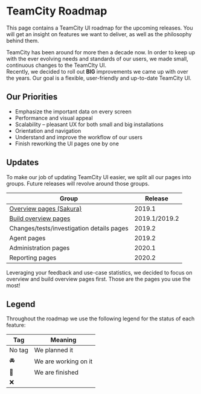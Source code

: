# TeamCity Roadmap

This page contains a TeamCity UI roadmap for the upcoming releases. You will get an
insight on features we want to deliver, as well as the philosophy behind them.

TeamCity has been around for more then a decade now. In order to keep up with the ever
evolving needs and standards of our users, we made small, continuous changes to the
TeamCIty UI. <br/>
Recently, we decided to roll out **BIG** improvements we came up with over the years.
Our goal is a flexible, user-friendly and up-to-date TeamCity UI.

## Our Priorities
 
* Emphasize the important data on every screen  
* Performance and visual appeal 
* Scalability – pleasant UX for both small and big installations
* Orientation and navigation
* Understand and improve the workflow of our users
* Finish reworking the UI pages one by one

## Updates
To make our job of updating TeamCity UI easier, we split all our pages into groups.
Future releases will revolve around those groups. 
 
| Group                                     | Release                  |
|-------------------------------------------|--------------------------|
| [Overview pages (Sakura)](https://github.com/JetBrains/teamcity-roadmap/blob/master/Sakura.md)                     | 2019.1                   |
| [Build overview pages](https://github.com/JetBrains/teamcity-roadmap/blob/master/BuildOverview.md)                     | 2019.1/2019.2            |
| Changes/tests/investigation details pages | 2019.2                   |
| Agent pages                               | 2019.2                   |
| Administration pages                      | 2020.1                   |
| Reporting pages                           | 2020.2                   |
 
Leveraging your feedback and use-case statistics, we decided to focus on overview and 
build overview pages first. Those are the pages you use the most! 


## Legend 

Throughout the roadmap we use the following legend for the status of each feature:

|  Tag                  |         Meaning      |
|-----------------------|----------------------|
| No tag                | We planned it        |
| :oncoming_automobile: | We are working on it |
| :checkered_flag:      | We are finished      |
| :x:      |     |


